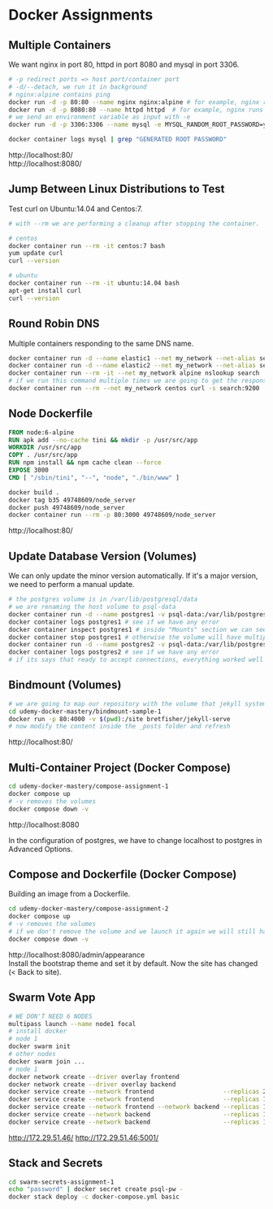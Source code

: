 # Docker Assignments

## Multiple Containers

We want nginx in port 80, httpd in port 8080 and mysql in port 3306.

```bash
# -p redirect ports => host port/container port
# -d/--detach, we run it in background
# nginx:alpine contains ping
docker run -d -p 80:80 --name nginx nginx:alpine # for example, nginx runs in port 80
docker run -d -p 8080:80 --name httpd httpd  # for example, nginx runs in port 80
# we send an environment variable as input with -e
docker run -d -p 3306:3306 --name mysql -e MYSQL_RANDOM_ROOT_PASSWORD=yes mysql # for example, nginx runs in port 3306

docker container logs mysql | grep "GENERATED ROOT PASSWORD"
```

http://localhost:80/<br>
http://localhost:8080/

## Jump Between Linux Distributions to Test

Test curl on Ubuntu:14.04 and Centos:7.

```bash
# with --rm we are performing a cleanup after stopping the container.

# centos
docker container run --rm -it centos:7 bash
yum update curl
curl --version

# ubuntu
docker container run --rm -it ubuntu:14.04 bash
apt-get install curl
curl --version
```

## Round Robin DNS

Multiple containers responding to the same DNS name.

```bash
docker container run -d --name elastic1 --net my_network --net-alias search elasticsearch:2 # ports open: 9200 and 9300
docker container run -d --name elastic2 --net my_network --net-alias search elasticsearch:2
docker container run --rm -it --net my_network alpine nslookup search
# if we run this command multiple times we are going to get the response from both previous servers
docker container run --rm --net my_network centos curl -s search:9200
```

## Node Dockerfile

```dockerfile
FROM node:6-alpine
RUN apk add --no-cache tini && mkdir -p /usr/src/app
WORKDIR /usr/src/app
COPY . /usr/src/app
RUN npm install && npm cache clean --force
EXPOSE 3000
CMD [ "/sbin/tini", "--", "node", "./bin/www" ]
```

```bash
docker build .
docker tag b35 49748609/node_server
docker push 49748609/node_server
docker container run --rm -p 80:3000 49748609/node_server
```

http://localhost:80/

## Update Database Version (Volumes)

We can only update the minor version automatically.
If it's a major version, we need to perform a manual update.

```bash
# the postgres volume is in /var/lib/postgresql/data
# we are renaming the host volume to psql-data
docker container run -d --name postgres1 -v psql-data:/var/lib/postgresql/data -e POSTGRES_PASSWORD=password postgres:9.6.1
docker container logs postgres1 # see if we have any error
docker container inspect postgres1 # inside "Mounts" section we can see our volume named
docker container stop postgres1 # otherwise the volume will have multiple connections => ERROR
docker container run -d --name postgres2 -v psql-data:/var/lib/postgresql/data -e POSTGRES_PASSWORD=password postgres:9.6.2
docker container logs postgres2 # see if we have any error
# if its says that ready to accept connections, everything worked well
```

## Bindmount (Volumes)

```bash
# we are going to map our repository with the volume that jekyll system needs
cd udemy-docker-mastery/bindmount-sample-1
docker run -p 80:4000 -v $(pwd):/site bretfisher/jekyll-serve
# now modify the content inside the _posts folder and refresh
```

http://localhost:80/

## Multi-Container Project (Docker Compose)

```bash
cd udemy-docker-mastery/compose-assignment-1
docker compose up
# -v removes the volumes
docker compose down -v
```

http://localhost:8080

In the configuration of postgres, we have to change localhost to postgres in Advanced Options.

## Compose and Dockerfile (Docker Compose)

Building an image from a Dockerfile.

```bash
cd udemy-docker-mastery/compose-assignment-2
docker compose up
# -v removes the volumes
# if we don't remove the volume and we launch it again we will still have bootstrap as theme installed and by default
docker compose down -v
```

http://localhost:8080/admin/appearance<br>
Install the bootstrap theme and set it by default. Now the site has changed (< Back to site).

## Swarm Vote App

```bash
# WE DON'T NEED 6 NODES
multipass launch --name node1 focal
# install docker
# node 1
docker swarm init
# other nodes
docker swarm join ...
# node 1
docker network create --driver overlay frontend
docker network create --driver overlay backend
docker service create --network frontend                   --replicas 2 --name vote   -p 80:80 bretfisher/examplevotingapp_vote
docker service create --network frontend                   --replicas 1 --name redis  redis:3.2
docker service create --network frontend --network backend --replicas 1 --name worker bretfisher/examplevotingapp_worker
docker service create --network backend                    --replicas 1 --name db     -e POSTGRES_HOST_AUTH_METHOD=trust --mount type=volume,source=db-data,target=/var/lib/postgresql/data postgres:9.4
docker service create --network backend                    --replicas 1 --name result -p 5001:80 bretfisher/examplevotingapp_result
```

http://172.29.51.46/
http://172.29.51.46:5001/

## Stack and Secrets

```bash
cd swarm-secrets-assignment-1
echo "password" | docker secret create psql-pw -
docker stack deploy -c docker-compose.yml basic
```
